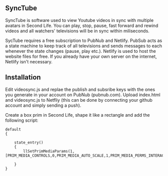 


## SyncTube


SyncTube is software used to view Youtube videos in sync with multiple avatars in Second Life. You can play, stop, pause, fast forward and rewind videos and all watchers' televisions will be in sync within miliseconds.


SycTube requires a free subscription to PubNub and Netlify. PubSub acts as a state machine to keep track of all televisions and sends messages to each whenever the state changes (pause, play etc.). Netlify is used to host the website files for free. If you already have your own server on the internet, Netlify isn't necessary.


## Installation


Edit videosync.js and replae the publish and subsribe keys with the ones you generate in your account on PubNub (pubnub.com). Upload index.html and videosync.js to Netfliy (this can be done by connecting your github account and simply sending a push).

Create a box prim in Second Life, shape it like a rectangle and add the following script:


    default
    {
        
        state_entry()
        {
            llSetPrimMediaParams(1,[PRIM_MEDIA_CONTROLS,0,PRIM_MEDIA_AUTO_SCALE,1,PRIM_MEDIA_PERMS_INTERACT,PRIM_MEDIA_PERM_ANYONE,PRIM_MEDIA_PERMS_CONTROL,PRIM_MEDIA_PERM_ANYONE,PRIM_MEDIA_AUTO_LOOP,0,PRIM_MEDIA_AUTO_ZOOM,0,PRIM_MEDIA_HOME_URL,"https://URL_FROM_NETLIFY",PRIM_MEDIA_CURRENT_URL,"https://URL_FROM_NETLIFY",PRIM_MEDIA_AUTO_PLAY,0]);

        }
    }


